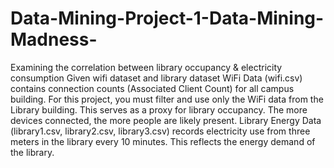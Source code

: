 # Data-Mining-Project-1-Data-Mining-Madness-
Examining the correlation between library occupancy &amp; electricity consumption
Given wifi dataset and library dataset 
    WiFi Data (wifi.csv) contains connection counts (Associated Client Count) for all campus building.
        For this project, you must filter and use only the WiFi data from the Library building.
        This serves as a proxy for library occupancy. The more devices connected, the more people are likely present.
    Library Energy Data (library1.csv, library2.csv, library3.csv) records electricity use from three meters in the library every 10 minutes. This reflects the energy demand of the library.

